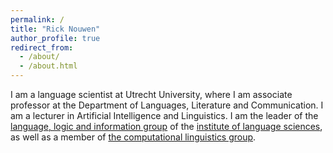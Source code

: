 ```yaml
---
permalink: /
title: "Rick Nouwen"
author_profile: true
redirect_from: 
  - /about/
  - /about.html
---
```


I am a language scientist at Utrecht University, where I am associate professor at the Department of Languages, Literature and Communication. I am a lecturer in Artificial Intelligence and Linguistics. I am the leader of the [language, logic and information group](https://www.uu.nl/en/research/institute-for-language-sciences/research/language-logic-and-information) of the [institute of language sciences](https://www.uu.nl/en/research/institute-for-language-sciences), as well as a member of [the computational linguistics group](https://compling.sites.uu.nl/).

